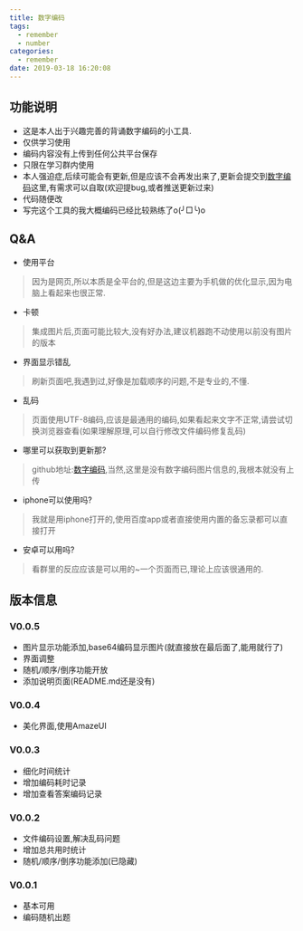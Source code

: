 ```yaml
---
title: 数字编码
tags:
  - remember
  - number
categories:
  - remember
date: 2019-03-18 16:20:08
---
```



## 功能说明

- 这是本人出于兴趣完善的背诵数字编码的小工具.
- 仅供学习使用
- 编码内容没有上传到任何公共平台保存
- 只限在学习群内使用
- 本人强迫症,后续可能会有更新,但是应该不会再发出来了,更新会提交到[数字编码](https://github.com/caticat/remember/tree/master/number_code)这里,有需求可以自取(欢迎提bug,或者推送更新过来)
- 代码随便改
- 写完这个工具的我大概编码已经比较熟练了o(╯□╰)o

## Q&A

- 使用平台
> 因为是网页,所以本质是全平台的,但是这边主要为手机做的优化显示,因为电脑上看起来也很正常.

- 卡顿
> 集成图片后,页面可能比较大,没有好办法,建议机器跑不动使用以前没有图片的版本

- 界面显示错乱
> 刷新页面吧,我遇到过,好像是加载顺序的问题,不是专业的,不懂.

- 乱码
> 页面使用UTF-8编码,应该是最通用的编码,如果看起来文字不正常,请尝试切换浏览器查看(如果理解原理,可以自行修改文件编码修复乱码)

- 哪里可以获取到更新那?
> github地址:[数字编码](https://github.com/caticat/remember/tree/master/number_code),当然,这里是没有数字编码图片信息的,我根本就没有上传

- iphone可以使用吗?
> 我就是用iphone打开的,使用百度app或者直接使用内置的备忘录都可以直接打开

- 安卓可以用吗?
> 看群里的反应应该是可以用的~一个页面而已,理论上应该很通用的.

## 版本信息

### V0.0.5

- 图片显示功能添加,base64编码显示图片(就直接放在最后面了,能用就行了)
- 界面调整
- 随机/顺序/倒序功能开放
- 添加说明页面(README.md还是没有)
<!-- more -->

### V0.0.4

- 美化界面,使用AmazeUI

### V0.0.3

- 细化时间统计
- 增加编码耗时记录
- 增加查看答案编码记录

### V0.0.2

- 文件编码设置,解决乱码问题
- 增加总共用时统计
- 随机/顺序/倒序功能添加(已隐藏)

### V0.0.1

- 基本可用
- 编码随机出题

